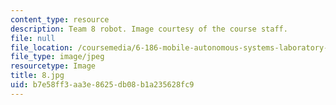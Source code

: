 ```yaml
---
content_type: resource
description: Team 8 robot. Image courtesy of the course staff.
file: null
file_location: /coursemedia/6-186-mobile-autonomous-systems-laboratory-january-iap-2005/b7e58ff3aa3e8625db08b1a235628fc9_8.jpg
file_type: image/jpeg
resourcetype: Image
title: 8.jpg
uid: b7e58ff3-aa3e-8625-db08-b1a235628fc9
---
```

